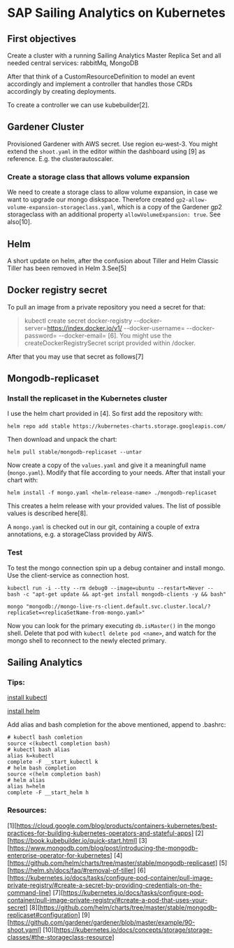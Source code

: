 # SAP Sailing Analytics on Kubernetes
## First objectives
Create a cluster with a running Sailing Analytics Master Replica Set and all needed central services: rabbitMq, MongoDB

After that think of a CustomResourceDefinition to model an event accordingly and implement a controller that handles those CRDs accordingly by creating deployments.

To create a controller we can use kubebuilder[2].


## Gardener Cluster
Provisioned Gardener with AWS secret. Use region eu-west-3. You might extend the ```shoot.yaml``` in the editor within the dashboard using [9] as reference. E.g. the clusterautoscaler. 

### Create a storage class that allows volume expansion
We need to create a storage class to allow volume expansion, in case we want to upgrade our mongo diskspace. Therefore created ```gp2-allow-volume-expansion-storageclass.yaml```, which is a copy of the Gardener gp2 storageclass with an additional property ```allowVolumeExpansion: true```. See also[10].

## Helm
A short update on helm, after the confusion about Tiller and Helm Classic Tiller has been removed in Helm 3.See[5]

## Docker registry secret
To pull an image from a private repository you need a secret for that: 
>kubectl create secret docker-registry <secret-name> --docker-server=https://index.docker.io/v1/ --docker-username=<your-name> --docker-password=<your-pword> --docker-email=<your-email>
[6]. You might use the createDockerRegistrySecret script provided within /docker.

After that you may use that secret as follows[7]

## Mongodb-replicaset

### Install the replicaset in the Kubernetes cluster
I use the helm chart provided in [4]. So first add the repository with:
```
helm repo add stable https://kubernetes-charts.storage.googleapis.com/
```
Then download and unpack the chart:
```
helm pull stable/mongodb-replicaset --untar 
```
Now create a copy of the ``values.yaml`` and give it a meaningfull name (``mongo.yaml``). Modify that file according to your needs. 
After that install your chart with:
```
helm install -f mongo.yaml <helm-release-name> ./mongodb-replicaset
```
This creates a helm release with your provided values. The list of possible values is described here[8].

A ```mongo.yaml``` is checked out in our git, containing a couple of extra annotations, e.g. a storageClass provided by AWS.


### Test
To test the mongo connection spin up a debug container and install mongo. Use the client-service as connection host. 
```
kubectl run -i --tty --rm debug0 --image=ubuntu --restart=Never -- bash -c "apt-get update && apt-get install mongodb-clients -y && bash"
```
```
mongo "mongodb://mongo-live-rs-client.default.svc.cluster.local/?replicaSet=<replicaSetName-from-mongo.yaml>"
```
Now you can look for the primary executing ``db.isMaster()`` in the mongo shell. Delete that pod with ``kubectl delete pod <name>``, and watch for the mongo shell to reconnect to the newly elected primary.

## Sailing Analytics


### Tips:
[install kubectl](https://kubernetes.io/docs/tasks/tools/install-kubectl/) 

[install helm](https://helm.sh/docs/intro/install/)

Add alias and bash completion for the above mentioned, append to .bashrc:
```
# kubectl bash comletion
source <(kubectl completion bash)
# kubectl bash alias
alias k=kubectl
complete -F __start_kubectl k
# helm bash completion
source <(helm completion bash)
# helm alias
alias h=helm
complete -F __start_helm h
```


### Resources:
[1][https://cloud.google.com/blog/products/containers-kubernetes/best-practices-for-building-kubernetes-operators-and-stateful-apps]
[2][https://book.kubebuilder.io/quick-start.html]
[3][https://www.mongodb.com/blog/post/introducing-the-mongodb-enterprise-operator-for-kubernetes]
[4][https://github.com/helm/charts/tree/master/stable/mongodb-replicaset]
[5][https://helm.sh/docs/faq/#removal-of-tiller]
[6][https://kubernetes.io/docs/tasks/configure-pod-container/pull-image-private-registry/#create-a-secret-by-providing-credentials-on-the-command-line]
[7][https://kubernetes.io/docs/tasks/configure-pod-container/pull-image-private-registry/#create-a-pod-that-uses-your-secret]
[8][https://github.com/helm/charts/tree/master/stable/mongodb-replicaset#configuration]
[9][https://github.com/gardener/gardener/blob/master/example/90-shoot.yaml]
[10][https://kubernetes.io/docs/concepts/storage/storage-classes/#the-storageclass-resource]